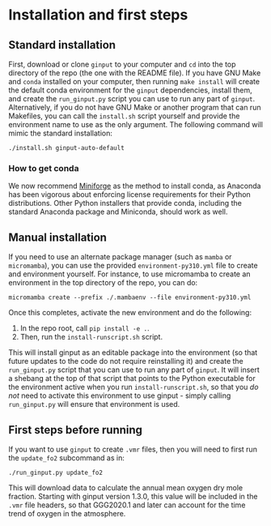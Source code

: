 # Installation and first steps

## Standard installation

First, download or clone `ginput` to your computer and `cd` into the top directory of the repo (the one with the README file).
If you have GNU Make and `conda` installed on your computer, then running `make install` will create the default conda environment
for the `ginput` dependencies, install them, and create the `run_ginput.py` script you can use to run any part of `ginput`.
Alternatively, if you do not have GNU Make or another program that can run Makefiles, you can call the `install.sh` script
yourself and provide the environment name to use as the only argument.
The following command will mimic the standard installation:

```
./install.sh ginput-auto-default
```

### How to get conda

We now recommend [Miniforge](https://github.com/conda-forge/miniforge) as the method to install conda, as Anaconda has been vigorous
about enforcing license requirements for their Python distributions.
Other Python installers that provide conda, including the standard Anaconda package and Miniconda, should work as well.

## Manual installation

If you need to use an alternate package manager (such as `mamba` or `micromamba`), you can use the provided `environment-py310.yml`
file to create and environment yourself.
For instance, to use micromamba to create an environment in the top directory of the repo, you can do:

```
micromamba create --prefix ./.mambaenv --file environment-py310.yml
```

Once this completes, activate the new environment and do the following:

1. In the repo root, call `pip install -e .`.
2. Then, run the `install-runscript.sh` script.

This will install ginput as an editable package into the environment (so that future updates to the code do not
require reinstalling it) and create the `run_ginput.py` script that you can use to run any part of `ginput`.
It will insert a shebang at the top of that script that points to the Python executable for the
environment active when you run `install-runscript.sh`, so that you _do not_ need to activate this
environment to use ginput - simply calling `run_ginput.py` will ensure that environment is used.

## First steps before running

If you want to use `ginput` to create `.vmr` files, then you will need to first run the `update_fo2`
subcommand as in:

```
./run_ginput.py update_fo2
```

This will download data to calculate the annual mean oxygen dry mole fraction.
Starting with ginput version 1.3.0, this value will be included in the `.vmr` file headers,
so that GGG2020.1 and later can account for the time trend of oxygen in the atmosphere.
